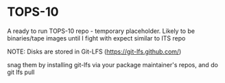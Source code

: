 # TOPS-10
A ready to run TOPS-10 repo - temporary placeholder. Likely to be binaries/tape images until I fight with expect similar to ITS repo

NOTE: Disks are stored in Git-LFS (https://git-lfs.github.com/)

snag them by installing git-lfs via your package maintainer's repos, and do git lfs pull
